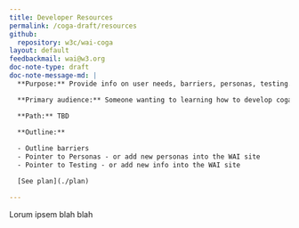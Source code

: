 ```yaml
---
title: Developer Resources
permalink: /coga-draft/resources
github:
  repository: w3c/wai-coga
layout: default
feedbackmail: wai@w3.org
doc-note-type: draft
doc-note-message-md: |
  **Purpose:** Provide info on user needs, barriers, personas, testing.

  **Primary audience:** Someone wanting to learning how to develop coga inclusive

  **Path:** TBD

  **Outline:**
  
  - Outline barriers
  - Pointer to Personas - or add new personas into the WAI site
  - Pointer to Testing - or add new info into the WAI site

  [See plan](./plan)

---
```


Lorum ipsem blah blah